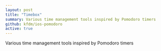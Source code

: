 ```yaml
---
layout: post
title: "Timebox"
summary: Various time management tools inspired by Pomodoro timers
github: kfdm/ios-pomodoro
active: true
---
```


Various time management tools inspired by Pomodoro timers
